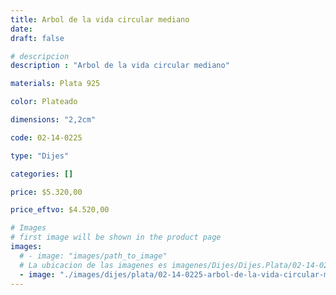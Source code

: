 ```yaml
---
title: Arbol de la vida circular mediano
date: 
draft: false

# descripcion
description : "Arbol de la vida circular mediano"

materials: Plata 925

color: Plateado

dimensions: "2,2cm"

code: 02-14-0225

type: "Dijes"

categories: []

price: $5.320,00

price_eftvo: $4.520,00

# Images
# first image will be shown in the product page
images:
  # - image: "images/path_to_image"
  # La ubicacion de las imagenes es imagenes/Dijes/Dijes.Plata/02-14-0225-arbol-de-la-vida-circular-mediano
  - image: "./images/dijes/plata/02-14-0225-arbol-de-la-vida-circular-mediano.JPG"
---
```


